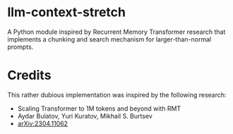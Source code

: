 # llm-context-stretch
A Python module inspired by Recurrent Memory Transformer research that implements a chunking and search mechanism for larger-than-normal prompts.

# Credits
This rather dubious implementation was inspired by the following research:

- Scaling Transformer to 1M tokens and beyond with RMT
- Aydar Bulatov, Yuri Kuratov, Mikhail S. Burtsev
-	[arXiv:2304.11062](https://arxiv.org/abs/2304.11062)
